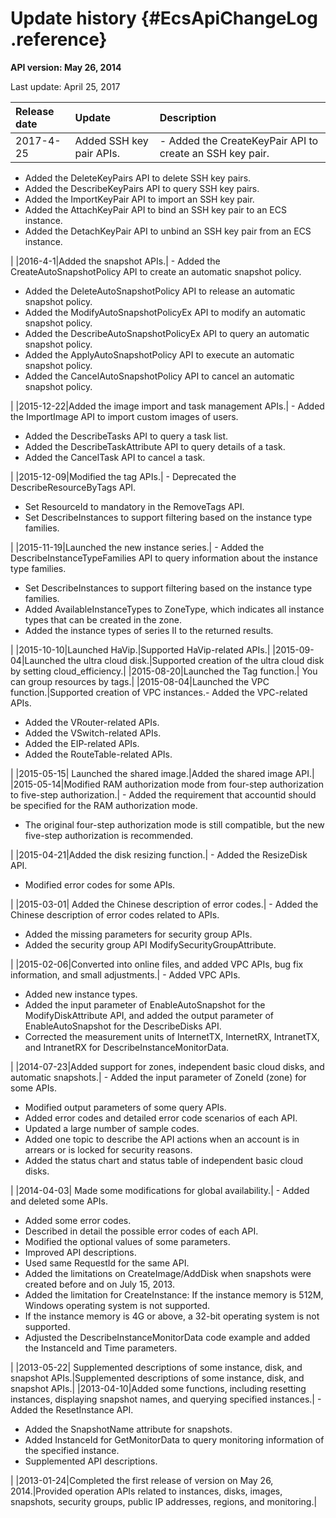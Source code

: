 # Update history {#EcsApiChangeLog .reference}

**API version: May 26, 2014**

Last update: April 25, 2017

|Release date|Update|Description|
|:-----------|:-----|:----------|
|2017-4-25|Added SSH key pair APIs.| -   Added the CreateKeyPair API to create an SSH key pair.
-   Added the DeleteKeyPairs API to delete SSH key pairs.
-   Added the DescribeKeyPairs API to query SSH key pairs.
-   Added the ImportKeyPair API to import an SSH key pair.
-   Added the AttachKeyPair API to bind an SSH key pair to an ECS instance.
-   Added the DetachKeyPair API to unbind an SSH key pair from an ECS instance.

 |
|2016-4-1|Added the snapshot APIs.| -   Added the CreateAutoSnapshotPolicy API to create an automatic snapshot policy.
-   Added the DeleteAutoSnapshotPolicy API to release an automatic snapshot policy.
-   Added the ModifyAutoSnapshotPolicyEx API to modify an automatic snapshot policy.
-   Added the DescribeAutoSnapshotPolicyEx API to query an automatic snapshot policy.
-   Added the ApplyAutoSnapshotPolicy API to execute an automatic snapshot policy.
-   Added the CancelAutoSnapshotPolicy API to cancel an automatic snapshot policy.

 |
|2015-12-22|Added the image import and task management APIs.| -   Added the ImportImage API to import custom images of users.
-   Added the DescribeTasks API to query a task list.
-   Added the DescribeTaskAttribute API to query details of a task.
-   Added the CancelTask API to cancel a task.

 |
|2015-12-09|Modified the tag APIs.| -   Deprecated the DescribeResourceByTags API.
-   Set ResourceId to mandatory in the RemoveTags API.
-   Set DescribeInstances to support filtering based on the instance type families.

 |
|2015-11-19|Launched the new instance series.| -   Added the DescribeInstanceTypeFamilies API to query information about the instance type families.
-   Set DescribeInstances to support filtering based on the instance type families.
-   Added AvailableInstanceTypes to ZoneType, which indicates all instance types that can be created in the zone.
-   Added the instance types of series II to the returned results.

 |
|2015-10-10|Launched HaVip.|Supported HaVip-related APIs.|
|2015-09-04|Launched the ultra cloud disk.|Supported creation of the ultra cloud disk by setting cloud\_efficiency.|
|2015-08-20|Launched the Tag function.| You can group resources by tags.|
|2015-08-04|Launched the VPC function.|Supported creation of VPC instances.-   Added the VPC-related APIs.
-   Added the VRouter-related APIs.
-   Added the VSwitch-related APIs.
-   Added the EIP-related APIs.
-   Added the RouteTable-related APIs.

|
|2015-05-15| Launched the shared image.|Added the shared image API.|
|2015-05-14|Modified RAM authorization mode from four-step authorization to five-step authorization.| -   Added the requirement that accountid should be specified for the RAM authorization mode.
-   The original four-step authorization mode is still compatible, but the new five-step authorization is recommended.

 |
|2015-04-21|Added the disk resizing function.| -   Added the ResizeDisk API.
-   Modified error codes for some APIs.

 |
|2015-03-01| Added the Chinese description of error codes.| -   Added the Chinese description of error codes related to APIs.
-   Added the missing parameters for security group APIs.
-   Added the security group API ModifySecurityGroupAttribute.

 |
|2015-02-06|Converted into online files, and added VPC APIs, bug fix information, and small adjustments.| -   Added VPC APIs.
-   Added new instance types.
-   Added the input parameter of EnableAutoSnapshot for the ModifyDiskAttribute API, and added the output parameter of EnableAutoSnapshot for the DescribeDisks API.
-   Corrected the measurement units of InternetTX, InternetRX, IntranetTX, and IntranetRX for DescribeInstanceMonitorData.

 |
|2014-07-23|Added support for zones, independent basic cloud disks, and automatic snapshots.| -   Added the input parameter of ZoneId \(zone\) for some APIs.
-   Modified output parameters of some query APIs.
-   Added error codes and detailed error code scenarios of each API.
-   Updated a large number of sample codes.
-   Added one topic to describe the API actions when an account is in arrears or is locked for security reasons.
-   Added the status chart and status table of independent basic cloud disks.

 |
|2014-04-03| Made some modifications for global availability.| -   Added and deleted some APIs.
-   Added some error codes.
-   Described in detail the possible error codes of each API.
-   Modified the optional values of some parameters.
-   Improved API descriptions.
-   Used same RequestId for the same API.
-   Added the limitations on CreateImage/AddDisk when snapshots were created before and on July 15, 2013.
-   Added the limitation for CreateInstance: If the instance memory is 512M, Windows operating system is not supported.
-   If the instance memory is 4G or above, a 32-bit operating system is not supported.
-   Adjusted the DescribeInstanceMonitorData code example and added the InstanceId and Time parameters.

 |
|2013-05-22| Supplemented descriptions of some instance, disk, and snapshot APIs.|Supplemented descriptions of some instance, disk, and snapshot APIs.|
|2013-04-10|Added some functions, including resetting instances, displaying snapshot names, and querying specified instances.| -   Added the ResetInstance API.
-   Added the SnapshotName attribute for snapshots.
-   Added InstanceId for GetMonitorData to query monitoring information of the specified instance.
-   Supplemented API descriptions.

 |
|2013-01-24|Completed the first release of version on May 26, 2014.|Provided operation APIs related to instances, disks, images, snapshots, security groups, public IP addresses, regions, and monitoring.|

